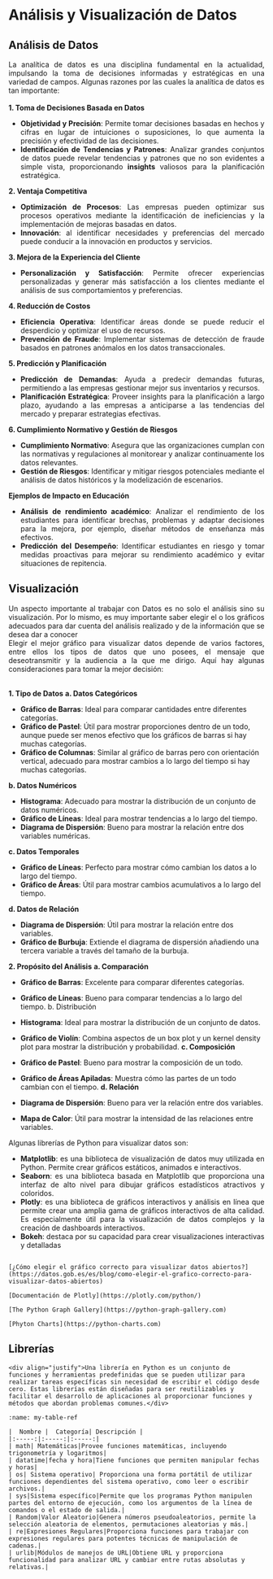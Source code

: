 # Análisis y Visualización de Datos

## Análisis de Datos

<div align="justify"> La analítica de datos es una disciplina fundamental en la actualidad, impulsando la toma de decisiones informadas y estratégicas en una variedad de campos. Algunas razones por las cuales la analítica de datos es tan importante:</div><br>
<strong>1. Toma de Decisiones Basada en Datos</strong>

- <div align="justify"><strong>Objetividad y Precisión</strong>: Permite tomar decisiones basadas en hechos y cifras en lugar de intuiciones o suposiciones, lo que aumenta la precisión y efectividad de las decisiones.</div>

- <div align="justify"><strong>Identificación de Tendencias y Patrones</strong>: Analizar grandes conjuntos de datos puede revelar tendencias y patrones que no son evidentes a simple vista, proporcionando <strong>insights</strong> valiosos para la planificación estratégica.</div>

<strong>2. Ventaja Competitiva</strong>

- <div align="justify"><strong>Optimización de Procesos</strong>: Las empresas pueden optimizar sus procesos operativos mediante la identificación de ineficiencias y la implementación de mejoras basadas en datos.</div>

- <div align="justify"><strong>Innovación</strong>: al identificar necesidades y preferencias del mercado puede conducir a la innovación en productos y servicios.</div>

<strong>3. Mejora de la Experiencia del Cliente</strong>
- <div align="justify"><strong>Personalización y Satisfacción</strong>: Permite ofrecer experiencias personalizadas y generar más satisfacción a los clientes mediante el análisis de sus comportamientos y preferencias.</div>

<strong>4. Reducción de Costos</strong><br>
- <div align="justify"><strong>Eficiencia Operativa</strong>: Identificar áreas donde se puede reducir el desperdicio y optimizar el uso de recursos.</div>

- <div align="justify"><strong>Prevención de Fraude</strong>: Implementar sistemas de detección de fraude basados en patrones anómalos en los datos transaccionales.</div>

<strong>5. Predicción y Planificación</strong><br>
- <div align="justify"><strong>Predicción de Demandas</strong>: Ayuda a predecir demandas futuras, permitiendo a las empresas gestionar mejor sus inventarios y recursos.</div>

- <div align="justify"><strong>Planificación Estratégica</strong>: Proveer insights para la planificación a largo plazo, ayudando a las empresas a anticiparse a las tendencias del mercado y preparar estrategias efectivas.</div>

<strong>6. Cumplimiento Normativo y Gestión de Riesgos</strong>

- <div align="justify"><strong>Cumplimiento Normativo</strong>: Asegura que las organizaciones cumplan con las normativas y regulaciones al monitorear y analizar continuamente los datos relevantes.</div>

- <div align="justify"><strong>Gestión de Riesgos</strong>: Identificar y mitigar riesgos potenciales mediante el análisis de datos históricos y la modelización de escenarios.</div>

<strong>Ejemplos de Impacto en Educación</strong>

- <div align="justify"><strong>Análisis de rendimiento académico</strong>: Analizar el rendimiento de los estudiantes para identificar brechas, problemas y adaptar decisiones para la mejora, por ejemplo, diseñar métodos de enseñanza más efectivos.</div>

- <div align="justify"><strong>Predicción del Desempeño</strong>: Identificar estudiantes en riesgo y tomar medidas proactivas para mejorar su rendimiento académico y evitar situaciones de repitencia.</div>

## Visualización

<div align="justify"> Un aspecto importante al trabajar con Datos es no solo el análisis sino su visualización. Por lo mismo, es muy importante saber elegir el o los gráficos adecuados para dar cuenta del análisis realizado y de la información que se desea dar a conocer</div>

<div align="justify">Elegir el mejor gráfico para visualizar datos depende de varios factores, entre ellos los tipos de datos que uno posees, el mensaje que deseotransmitir y la audiencia a la que me dirigo. Aquí hay algunas consideraciones para tomar la mejor decisión:</div><br>


<strong>1. Tipo de Datos</strong>
<strong>a. Datos Categóricos</strong>

- <strong>Gráfico de Barras</strong>: Ideal para comparar cantidades entre diferentes categorías.
- <strong>Gráfico de Pastel</strong>: Útil para mostrar proporciones dentro de un todo, aunque puede ser menos efectivo que los gráficos de barras si hay muchas categorías.
- <strong>Gráfico de Columnas</strong>: Similar al gráfico de barras pero con orientación vertical, adecuado para mostrar cambios a lo largo del tiempo si hay muchas categorías.

<strong>b. Datos Numéricos</strong>

- <strong>Histograma</strong>: Adecuado para mostrar la distribución de un conjunto de datos numéricos.
- <strong>Gráfico de Líneas</strong>: Ideal para mostrar tendencias a lo largo del tiempo.
- <strong>Diagrama de Dispersión</strong>: Bueno para mostrar la relación entre dos variables numéricas.

<strong>c. Datos Temporales</strong>

- <strong>Gráfico de Líneas</strong>: Perfecto para mostrar cómo cambian los datos a lo largo del tiempo.
- <strong>Gráfico de Áreas</strong>: Útil para mostrar cambios acumulativos a lo largo del tiempo.

<strong>d. Datos de Relación</strong>

- <strong>Diagrama de Dispersión</strong>: Útil para mostrar la relación entre dos variables.
- <strong>Gráfico de Burbuja</strong>: Extiende el diagrama de dispersión añadiendo una tercera variable a través del tamaño de la burbuja.

<strong>2. Propósito del Análisis</strong>
<strong>a. Comparación</strong>

- <strong>Gráfico de Barras</strong>: Excelente para comparar diferentes categorías.
- <strong>Gráfico de Líneas</strong>: Bueno para comparar tendencias a lo largo del tiempo.
b. Distribución</strong>

- <strong>Histograma</strong>: Ideal para mostrar la distribución de un conjunto de datos.
- <strong>Gráfico de Violín</strong>: Combina aspectos de un box plot y un kernel density plot para mostrar la distribución y probabilidad.
<strong>c. Composición</strong>

- <strong>Gráfico de Pastel</strong>: Bueno para mostrar la composición de un todo.
- <strong>Gráfico de Áreas Apiladas</strong>: Muestra cómo las partes de un todo cambian con el tiempo.
<strong>d. Relación</strong>

- <strong>Diagrama de Dispersión</strong>: Bueno para ver la relación entre dos variables.
- <strong>Mapa de Calor</strong>: Útil para mostrar la intensidad de las relaciones entre variables.


<div align="justify">Algunas librerías de Python para visualizar datos son:</div>

- <div align="justify"><strong> Matplotlib</strong>: es una biblioteca de visualización de datos muy utilizada en Python. Permite crear gráficos estáticos, animados e interactivos.</div>
- <div align="justify"><strong> Seaborn</strong>: es una biblioteca basada en Matplotlib que proporciona una interfaz de alto nivel para dibujar gráficos estadísticos atractivos y coloridos.</div>
- <div align="justify"><strong> Plotly</strong>: es una biblioteca de gráficos interactivos y análisis en línea que permite crear una amplia gama de gráficos interactivos de alta calidad. Es especialmente útil para la visualización de datos complejos y la creación de dashboards interactivos.</div>
- <div align="justify"><strong> Bokeh</strong>: destaca por su capacidad para crear visualizaciones interactivas y detalladas</div>


```{dropdown} Revisa información para visualizar gráficos

[¿Cómo elegir el gráfico correcto para visualizar datos abiertos?](https://datos.gob.es/es/blog/como-elegir-el-grafico-correcto-para-visualizar-datos-abiertos)

[Documentación de Plotly](https://plotly.com/python/)

[The Python Graph Gallery](https://python-graph-gallery.com) 

[Phyton Charts](https://python-charts.com)
```

## Librerías

```{admonition} ¿Qué es una librería en Python?
<div align="justify">Una librería en Python es un conjunto de funciones y herramientas predefinidas que se pueden utilizar para realizar tareas específicas sin necesidad de escribir el código desde cero. Estas librerías están diseñadas para ser reutilizables y facilitar el desarrollo de aplicaciones al proporcionar funciones y métodos que abordan problemas comunes.</div>
```

```{table} Algunas Librerías populares en Python
:name: my-table-ref

|  Nombre |  Categoría| Descripción | 
|:-----:|:-----:|:-----:|
| math| Matemáticas|Provee funciones matemáticas, incluyendo trigonometría y logaritmos|
| datatime|fecha y hora|Tiene funciones que permiten manipular fechas y horas|
| os| Sistema operativo| Proporciona una forma portátil de utilizar funciones dependientes del sistema operativo, como leer o escribir archivos.|
| sys|Sistema específico|Permite que los programas Python manipulen partes del entorno de ejecución, como los argumentos de la línea de comandos o el estado de salida.|
| Random|Valor Aleatorio|Genera números pseudoaleatorios, permite la selección aleatoria de elementos, permutaciones aleatorias y más.|
| re|Expresiones Regulares|Proporciona funciones para trabajar con expresiones regulares para potentes técnicas de manipulación de cadenas.|
| urlib|Módulos de manejos de URL|Obtiene URL y proporciona funcionalidad para analizar URL y cambiar entre rutas absolutas y relativas.|

```


```{tableofcontents}
```
